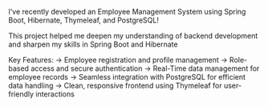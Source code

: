l've recently developed an Employee Management System using Spring Boot, Hibernate, Thymeleaf, and PostgreSQL!

This project helped me deepen my understanding of backend development and sharpen my skills in Spring Boot and Hibernate

Key Features:
   -> Employee registration and profile management 
   -> Role-based access and secure authentication
   -> Real-Time data management for employee records
   -> Seamless integration with PostgreSQL for efficient data handling
   -> Clean, responsive frontend using Thymeleaf for user-friendly interactions

